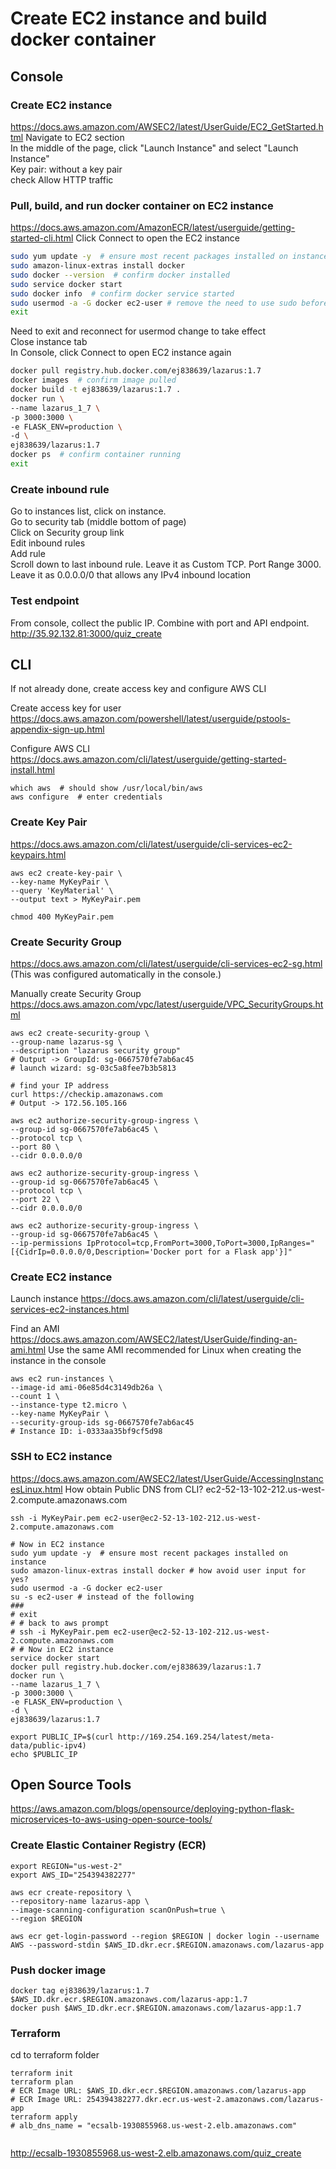 # Create EC2 instance and build docker container

## Console
### Create EC2 instance
https://docs.aws.amazon.com/AWSEC2/latest/UserGuide/EC2_GetStarted.html
Navigate to EC2 section  
In the middle of the page, click "Launch Instance" and select "Launch Instance"  
Key pair: without a key pair  
check Allow HTTP traffic

### Pull, build, and run docker container on EC2 instance
https://docs.aws.amazon.com/AmazonECR/latest/userguide/getting-started-cli.html
Click Connect to open the EC2 instance
```sh
sudo yum update -y  # ensure most recent packages installed on instance
sudo amazon-linux-extras install docker
sudo docker --version  # confirm docker installed
sudo service docker start
sudo docker info  # confirm docker service started
sudo usermod -a -G docker ec2-user # remove the need to use sudo before Docker commands
exit
```
Need to exit and reconnect for usermod change to take effect  
Close instance tab  
In Console, click Connect to open EC2 instance again
```sh
docker pull registry.hub.docker.com/ej838639/lazarus:1.7
docker images  # confirm image pulled
docker build -t ej838639/lazarus:1.7 .
docker run \
--name lazarus_1_7 \
-p 3000:3000 \
-e FLASK_ENV=production \
-d \
ej838639/lazarus:1.7 
docker ps  # confirm container running
exit
```

### Create inbound rule
Go to instances list, click on instance.  
Go to security tab (middle bottom of page)  
Click on Security group link  
Edit inbound rules  
Add rule  
Scroll down to last inbound rule. Leave it as Custom TCP. Port Range 3000.  
Leave it as 0.0.0.0/0 that allows any IPv4 inbound location

### Test endpoint
From console, collect the public IP. Combine with port and API endpoint.
http://35.92.132.81:3000/quiz_create

## CLI
If not already done, create access key and configure AWS CLI

Create access key for user
https://docs.aws.amazon.com/powershell/latest/userguide/pstools-appendix-sign-up.html

Configure AWS CLI
https://docs.aws.amazon.com/cli/latest/userguide/getting-started-install.html
```shell
which aws  # should show /usr/local/bin/aws
aws configure  # enter credentials
```

### Create Key Pair
https://docs.aws.amazon.com/cli/latest/userguide/cli-services-ec2-keypairs.html
```shell
aws ec2 create-key-pair \
--key-name MyKeyPair \
--query 'KeyMaterial' \
--output text > MyKeyPair.pem

chmod 400 MyKeyPair.pem
```

### Create Security Group
https://docs.aws.amazon.com/cli/latest/userguide/cli-services-ec2-sg.html
(This was configured automatically in the console.)

Manually create Security Group
https://docs.aws.amazon.com/vpc/latest/userguide/VPC_SecurityGroups.html
```shell
aws ec2 create-security-group \
--group-name lazarus-sg \
--description "lazarus security group"
# Output -> GroupId: sg-0667570fe7ab6ac45
# launch wizard: sg-03c5a8fee7b3b5813

# find your IP address
curl https://checkip.amazonaws.com
# Output -> 172.56.105.166

aws ec2 authorize-security-group-ingress \
--group-id sg-0667570fe7ab6ac45 \
--protocol tcp \
--port 80 \
--cidr 0.0.0.0/0

aws ec2 authorize-security-group-ingress \
--group-id sg-0667570fe7ab6ac45 \
--protocol tcp \
--port 22 \
--cidr 0.0.0.0/0

aws ec2 authorize-security-group-ingress \
--group-id sg-0667570fe7ab6ac45 \
--ip-permissions IpProtocol=tcp,FromPort=3000,ToPort=3000,IpRanges="[{CidrIp=0.0.0.0/0,Description='Docker port for a Flask app'}]"
```

### Create EC2 instance
Launch instance
https://docs.aws.amazon.com/cli/latest/userguide/cli-services-ec2-instances.html

Find an AMI
https://docs.aws.amazon.com/AWSEC2/latest/UserGuide/finding-an-ami.html
Use the same AMI recommended for Linux when creating the instance in the console
```shell
aws ec2 run-instances \
--image-id ami-06e85d4c3149db26a \
--count 1 \
--instance-type t2.micro \
--key-name MyKeyPair \
--security-group-ids sg-0667570fe7ab6ac45
# Instance ID: i-0333aa35bf9cf5d98
```

### SSH to EC2 instance
https://docs.aws.amazon.com/AWSEC2/latest/UserGuide/AccessingInstancesLinux.html
How obtain Public DNS from CLI? ec2-52-13-102-212.us-west-2.compute.amazonaws.com
```shell
ssh -i MyKeyPair.pem ec2-user@ec2-52-13-102-212.us-west-2.compute.amazonaws.com

# Now in EC2 instance
sudo yum update -y  # ensure most recent packages installed on instance
sudo amazon-linux-extras install docker # how avoid user input for yes?
sudo usermod -a -G docker ec2-user
su -s ec2-user # instead of the following
###
# exit
# # back to aws prompt
# ssh -i MyKeyPair.pem ec2-user@ec2-52-13-102-212.us-west-2.compute.amazonaws.com
# # Now in EC2 instance
service docker start
docker pull registry.hub.docker.com/ej838639/lazarus:1.7
docker run \
--name lazarus_1_7 \
-p 3000:3000 \
-e FLASK_ENV=production \
-d \
ej838639/lazarus:1.7

export PUBLIC_IP=$(curl http://169.254.169.254/latest/meta-data/public-ipv4)
echo $PUBLIC_IP

```

## Open Source Tools
https://aws.amazon.com/blogs/opensource/deploying-python-flask-microservices-to-aws-using-open-source-tools/

### Create Elastic Container Registry (ECR)

```shell
export REGION="us-west-2"
export AWS_ID="254394382277"

aws ecr create-repository \
--repository-name lazarus-app \
--image-scanning-configuration scanOnPush=true \
--region $REGION

aws ecr get-login-password --region $REGION | docker login --username AWS --password-stdin $AWS_ID.dkr.ecr.$REGION.amazonaws.com/lazarus-app

```

### Push docker image
```shell
docker tag ej838639/lazarus:1.7 $AWS_ID.dkr.ecr.$REGION.amazonaws.com/lazarus-app:1.7
docker push $AWS_ID.dkr.ecr.$REGION.amazonaws.com/lazarus-app:1.7

```

### Terraform
cd to terraform folder
```shell
terraform init
terraform plan
# ECR Image URL: $AWS_ID.dkr.ecr.$REGION.amazonaws.com/lazarus-app
# ECR Image URL: 254394382277.dkr.ecr.us-west-2.amazonaws.com/lazarus-app
terraform apply
# alb_dns_name = "ecsalb-1930855968.us-west-2.elb.amazonaws.com"


```

http://ecsalb-1930855968.us-west-2.elb.amazonaws.com/quiz_create